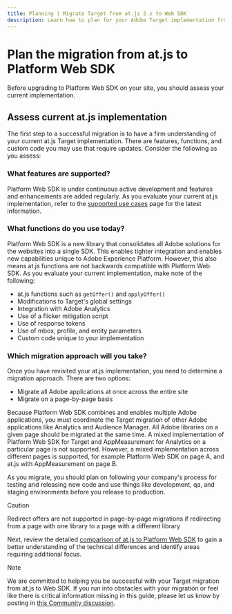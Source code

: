 ```yaml
---
title: Planning | Migrate Target from at.js 2.x to Web SDK
description: Learn how to plan for your Adobe Target implementation from at.js 2.x to Adobe Experience Platform Web SDK. 
---
```

# Plan the migration from at.js to Platform Web SDK

Before upgrading to Platform Web SDK on your site, you should assess your current implementation.

## Assess current at.js implementation

The first step to a successful migration is to have a firm understanding of your current at.js Target implementation. There are features, functions, and custom code you may use that require updates. Consider the following as you assess:

### What features are supported?

Platform Web SDK is under continuous active development and features and enhancements are added regularly. As you evaluate your current at.js implementation, refer to the [supported use cases](https://github.com/orgs/adobe/projects/18/views/1) page for the latest information.

### What functions do you use today?

Platform Web SDK is a new library that consolidates all Adobe solutions for the websites into a single SDK. This enables tighter integration and enables new capabilities unique to Adobe Experience Platform. However, this also means at.js functions are not backwards compatible with Platform Web SDK. As you evaluate your current implementation, make note of the following:

- at.js functions such as `getOffer()` and `applyOffer()`
- Modifications to Target's global settings
- Integration with Adobe Analytics
- Use of a flicker mitigation script
- Use of response tokens
- Use of mbox, profile, and entity parameters
- Custom code unique to your implementation

### Which migration approach will you take?

Once you have revisited your at.js implementation, you need to determine a migration approach. There are two options:

- Migrate all Adobe applications at once across the entire site
- Migrate on a page-by-page basis

Because Platform Web SDK combines and enables multiple Adobe applications, you must coordinate the Target migration of other Adobe applications like Analytics and Audience Manager. All Adobe libraries on a given page should be migrated at the same time. A mixed implementation of Platform Web SDK for Target and AppMeasurement for Analytics on a particular page is not supported. However, a mixed implementation across different pages is supported, for example Platform Web SDK on page A, and at.js with AppMeasurement on page B.

As you migrate, you should plan on following your company's process for testing and releasing new code and use things like development, qa, and staging environments before you release to production.

>[!CAUTION]
>
>Redirect offers are not supported in page-by-page migrations if redirecting from a page with one library to a page with a different library


Next, review the detailed [comparison of at.js to Platform Web SDK](detailed-comparison.md) to gain a better understanding of the technical differences and identify areas requiring additional focus. 

>[!NOTE]
>
>We are committed to helping you be successful with your Target migration from at.js to Web SDK. If you run into obstacles with your migration or feel like there is critical information missing in this guide, please let us know by posting in [this Community discussion](https://experienceleaguecommunities.adobe.com/t5/adobe-experience-platform-data/tutorial-discussion-migrate-target-from-at-js-to-web-sdk/m-p/575587#M463).
